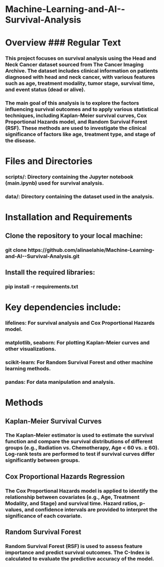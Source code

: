 # Machine-Learning-and-AI--Survival-Analysis
<h1>Overview
### Regular Text
<h3>This project focuses on survival analysis using the Head and Neck Cancer dataset sourced from The Cancer Imaging Archive. The dataset includes clinical information on patients diagnosed with head and neck cancer, with various features such as age, treatment modality, tumor stage, survival time, and event status (dead or alive).

<h3>The main goal of this analysis is to explore the factors influencing survival outcomes and to apply various statistical techniques, including Kaplan-Meier survival curves, Cox Proportional Hazards model, and Random Survival Forest (RSF). These methods are used to investigate the clinical significance of factors like age, treatment type, and stage of the disease.

<h1>Files and Directories
<h3>scripts/: Directory containing the Jupyter notebook (main.ipynb) used for survival analysis.
<h3>data/: Directory containing the dataset used in the analysis.

<h1>Installation and Requirements
<h2>Clone the repository to your local machine:

<h3>git clone https://github.com/alinaelahie/Machine-Learning-and-AI--Survival-Analysis.git

<h2>Install the required libraries:

<h3>pip install -r requirements.txt

<h1>Key dependencies include:

<h3>lifelines: For survival analysis and Cox Proportional Hazards model.

<h3>matplotlib, seaborn: For plotting Kaplan-Meier curves and other visualizations.

<h3>scikit-learn: For Random Survival Forest and other machine learning methods.

<h3>pandas: For data manipulation and analysis.

<h1>Methods
  
<h2>Kaplan-Meier Survival Curves
<h3>The Kaplan-Meier estimator is used to estimate the survival function and compare the survival distributions of different groups (e.g., Radiation vs. Chemotherapy, Age < 60 vs. ≥ 60). Log-rank tests are performed to test if survival curves differ significantly between groups.

<h2>Cox Proportional Hazards Regression
<h3>The Cox Proportional Hazards model is applied to identify the relationship between covariates (e.g., Age, Treatment Modality, and Stage) and survival time. Hazard ratios, p-values, and confidence intervals are provided to interpret the significance of each covariate.

<h2>Random Survival Forest
<h3>Random Survival Forest (RSF) is used to assess feature importance and predict survival outcomes. The C-Index is calculated to evaluate the predictive accuracy of the model.

